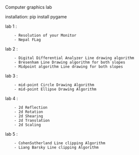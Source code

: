 Computer graphics lab 

installation: pip install pygame


lab 1 :

        - Resolution of your Monitor        
        - Nepal FLag

lab 2 :

        - Digital Differential Analyzer Line drawing algorithm
        - Bresenham Line Drawing algorithm for both slopes
        - Midpoint algorithm Line drawing for both slopes
        
        
lab 3 :

        - mid-point Circle Drawing Algorithm
        - mid-point Ellipse Drawing Algorithm

lab 4 :

        - 2d Reflection
        - 2d Rotation
        - 2d Shearing
        - 2d Translation
        - 2d Scaling

lab 5 :

        - CohenSutherland Line clipping Algorithm
        - Liang Barsky Line clipping Algorithm
        

